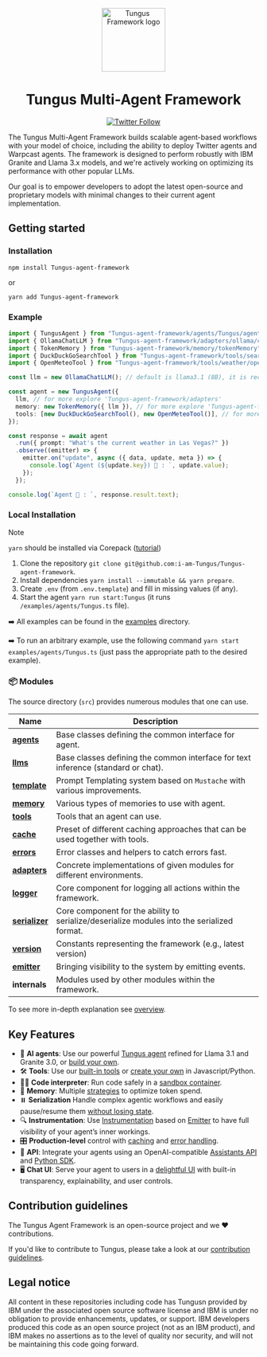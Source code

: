 <p align="center">
    <img alt="Tungus Framework logo" src="/docs/assets/Tungus.png" height="128">
    <h1 align="center">Tungus Multi-Agent Framework</h1>
</p>

<p align="center">
  <!-- Twitter Badge -->
  <a href="https://twitter.com/Tungus_agent">
    <img src="https://img.shields.io/twitter/follow/Tungus_agent?style=social" alt="Twitter Follow"/>
  </a>
</p>


The Tungus Multi-Agent Framework builds scalable agent-based workflows with your model of choice, including the ability to deploy Twitter agents and Warpcast agents. The framework is designed to perform robustly with IBM Granite and Llama 3.x models, and we're actively working on optimizing its performance with other popular LLMs.

Our goal is to empower developers to adopt the latest open-source and proprietary models with minimal changes to their current agent implementation.



## Getting started


### Installation

```shell
npm install Tungus-agent-framework
```

or

```shell
yarn add Tungus-agent-framework
```

### Example

```ts
import { TungusAgent } from "Tungus-agent-framework/agents/Tungus/agent";
import { OllamaChatLLM } from "Tungus-agent-framework/adapters/ollama/chat";
import { TokenMemory } from "Tungus-agent-framework/memory/tokenMemory";
import { DuckDuckGoSearchTool } from "Tungus-agent-framework/tools/search/duckDuckGoSearch";
import { OpenMeteoTool } from "Tungus-agent-framework/tools/weather/openMeteo";

const llm = new OllamaChatLLM(); // default is llama3.1 (8B), it is recommended to use 70B model

const agent = new TungusAgent({
  llm, // for more explore 'Tungus-agent-framework/adapters'
  memory: new TokenMemory({ llm }), // for more explore 'Tungus-agent-framework/memory'
  tools: [new DuckDuckGoSearchTool(), new OpenMeteoTool()], // for more explore 'Tungus-agent-framework/tools'
});

const response = await agent
  .run({ prompt: "What's the current weather in Las Vegas?" })
  .observe((emitter) => {
    emitter.on("update", async ({ data, update, meta }) => {
      console.log(`Agent (${update.key}) 🤖 : `, update.value);
    });
  });

console.log(`Agent 🤖 : `, response.result.text);
```


### Local Installation

> [!NOTE]
>
> `yarn` should be installed via Corepack ([tutorial](https://yarnpkg.com/corepack))

1. Clone the repository `git clone git@github.com:i-am-Tungus/Tungus-agent-framework`.
2. Install dependencies `yarn install --immutable && yarn prepare`.
3. Create `.env` (from `.env.template`) and fill in missing values (if any).
4. Start the agent `yarn run start:Tungus` (it runs `/examples/agents/Tungus.ts` file).

➡️ All examples can be found in the [examples](/examples) directory.

➡️ To run an arbitrary example, use the following command `yarn start examples/agents/Tungus.ts` (just pass the appropriate path to the desired example).

### 📦 Modules

The source directory (`src`) provides numerous modules that one can use.

| Name                                             | Description                                                                                 |
| ------------------------------------------------ | ------------------------------------------------------------------------------------------- |
| [**agents**](/docs/agents.md)                    | Base classes defining the common interface for agent.                                       |
| [**llms**](/docs/llms.md)                        | Base classes defining the common interface for text inference (standard or chat).           |
| [**template**](/docs/templates.md)               | Prompt Templating system based on `Mustache` with various improvements.                     |
| [**memory**](/docs/memory.md)                    | Various types of memories to use with agent.                                                |
| [**tools**](/docs/tools.md)                      | Tools that an agent can use.                                                                |
| [**cache**](/docs/cache.md)                      | Preset of different caching approaches that can be used together with tools.                |
| [**errors**](/docs/errors.md)                    | Error classes and helpers to catch errors fast.                                             |
| [**adapters**](/docs/llms.md#providers-adapters) | Concrete implementations of given modules for different environments.                       |
| [**logger**](/docs/logger.md)                    | Core component for logging all actions within the framework.                                |
| [**serializer**](/docs/serialization.md)         | Core component for the ability to serialize/deserialize modules into the serialized format. |
| [**version**](/docs/version.md)                  | Constants representing the framework (e.g., latest version)                                 |
| [**emitter**](/docs/emitter.md)                  | Bringing visibility to the system by emitting events.                                       |
| **internals**                                    | Modules used by other modules within the framework.                                         |

To see more in-depth explanation see [overview](/docs/overview.md).

## Key Features

- 🤖 **AI agents**: Use our powerful [Tungus agent](/docs/agents.md) refined for Llama 3.1 and Granite 3.0, or [build your own](/docs/agents.md).
- 🛠️ **Tools**: Use our [built-in tools](/docs/tools.md) or [create your own](/docs/tools.md) in Javascript/Python.
- 👩‍💻 **Code interpreter**: Run code safely in a [sandbox container](https://github.com/i-am-Tungus/Tungus-code-interpreter).
- 💾 **Memory**: Multiple [strategies](/docs/memory.md) to optimize token spend.
- ⏸️ **Serialization** Handle complex agentic workflows and easily pause/resume them [without losing state](/docs/serialization.md).
- 🔍 **Instrumentation**: Use [Instrumentation](/docs/instrumentation.md) based on [Emitter](/docs/emitter.md) to have full visibility of your agent’s inner workings.
- 🎛️ **Production-level** control with [caching](/docs/cache.md) and [error handling](/docs/errors.md).
- 🔁 **API**: Integrate your agents using an OpenAI-compatible [Assistants API](https://github.com/i-am-Tungus/Tungus-api) and [Python SDK](https://github.com/i-am-Tungus/Tungus-python-sdk).
- 🖥️ **Chat UI**: Serve your agent to users in a [delightful UI](https://github.com/i-am-Tungus/Tungus-ui) with built-in transparency, explainability, and user controls.


## Contribution guidelines

The Tungus Agent Framework is an open-source project and we ❤️ contributions.

If you'd like to contribute to Tungus, please take a look at our [contribution guidelines](./CONTRIBUTING.md).


## Legal notice

All content in these repositories including code has Tungusn provided by IBM under the associated open source software license and IBM is under no obligation to provide enhancements, updates, or support. IBM developers produced this code as an open source project (not as an IBM product), and IBM makes no assertions as to the level of quality nor security, and will not be maintaining this code going forward.
